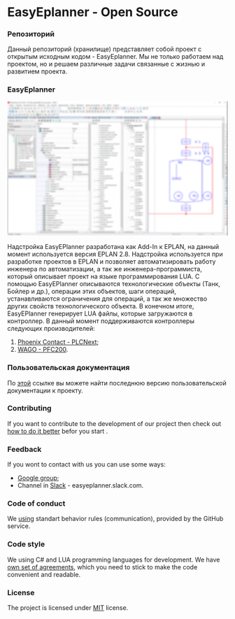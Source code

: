 # EasyEplanner - Open Source

### Репозиторий
Данный репозиторий (хранилище) представляет собой проект с открытым исходным кодом - EasyEplanner. Мы не только работаем над проектом, но и решаем различные задачи связанные с жизнью и развитием проекта.

### EasyEplanner

<img src="docs/user_manual/images/EasyEplannerPreview.png">

Надстройка EasyEPlanner разработана как Add-In к EPLAN, на данный момент используется версия EPLAN 2.8. Надстройка используется при разработке проектов в EPLAN и позволяет автоматизировать работу инженера по автоматизации, а так же инженера-программиста, который описывает проект на языке программирования LUA. С помощью EasyEPlanner описываются технологические объекты (Танк, Бойлер и др.), операции этих объектов, шаги операций, устанавливаются ограничения для операций, а так же множество других свойств технологического объекта. В конечном итоге, EasyEPlanner генерирует LUA файлы, которые загружаются в контроллер. В данный момент поддерживаются контроллеры следующих производителей:

1. [Phoenix Contact - PLCNext](https://github.com/plcnext);
2. [WAGO - PFC200](https://github.com/WAGO).

### Пользовательская документация
По [этой](docs/user_manual/readme.md) ссылке вы можете найти последнюю версию пользовательской документации к проекту.

###  Contributing
If you want to contribute to the development of our project then  check out [how to do it better](docs/contributing.md) befor you start .


### Feedback
If you wont to contact with us you can use some ways:
* [Google group](https://groups.google.com/forum/#!forum/easyeplanner);
* Channel in [Slack](https://slack.com) - easyeplanner.slack.com.


### Code of conduct
We [using](docs/CODE_OF_CONDUCT.md)
standart behavior rules (communication), provided by the GitHub service.


### Code style
We using C# and LUA programming languages for development. We have [own set of agreements](docs/codestyle.md), which you need to stick to make the code convenient and readable.


### License
The project is licensed under [MIT](LICENSE.txt) license.
